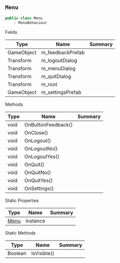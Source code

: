 ## `Menu`

```csharp
public class Menu
    : MonoBehaviour

```

Fields

| Type | Name | Summary | 
| --- | --- | --- | 
| GameObject | m_feedbackPrefab |  | 
| Transform | m_logoutDialog |  | 
| Transform | m_menuDialog |  | 
| Transform | m_quitDialog |  | 
| Transform | m_root |  | 
| GameObject | m_settingsPrefab |  | 


Methods

| Type | Name | Summary | 
| --- | --- | --- | 
| void | OnButtonFeedback() |  | 
| void | OnClose() |  | 
| void | OnLogout() |  | 
| void | OnLogoutNo() |  | 
| void | OnLogoutYes() |  | 
| void | OnQuit() |  | 
| void | OnQuitNo() |  | 
| void | OnQuitYes() |  | 
| void | OnSettings() |  | 


Static Properties

| Type | Name | Summary | 
| --- | --- | --- | 
| [Menu](./Menu.md) | instance |  | 


Static Methods

| Type | Name | Summary | 
| --- | --- | --- | 
| Boolean | IsVisible() |  | 


